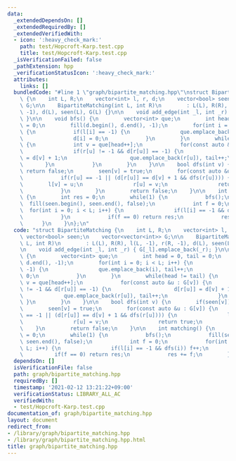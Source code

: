 ```yaml
---
data:
  _extendedDependsOn: []
  _extendedRequiredBy: []
  _extendedVerifiedWith:
  - icon: ':heavy_check_mark:'
    path: test/Hopcroft-Karp.test.cpp
    title: test/Hopcroft-Karp.test.cpp
  _isVerificationFailed: false
  _pathExtension: hpp
  _verificationStatusIcon: ':heavy_check_mark:'
  attributes:
    links: []
  bundledCode: "#line 1 \"graph/bipartite_matching.hpp\"\nstruct BipartiteMatching\
    \ {\n    int L, R;\n    vector<int> l, r, d;\n    vector<bool> seen;\n    vector<vector<int>>\
    \ G;\n\n    BipartiteMatching(int L, int R)\n        : L(L), R(R), l(L, -1), r(R,\
    \ -1), d(L), seen(L), G(L) {}\n\n    void add_edge(int _l, int _r) { G[_l].emplace_back(_r);\
    \ }\n\n    void bfs() {\n        vector<int> que;\n        int head = 0, tail\
    \ = 0;\n        fill(d.begin(), d.end(), -1);\n        for(int i = 0; i < L; i++)\
    \ {\n            if(l[i] == -1) {\n                que.emplace_back(i), tail++;\n\
    \                d[i] = 0;\n            }\n        }\n        while(head != tail)\
    \ {\n            int v = que[head++];\n            for(const auto &u : G[v]) {\n\
    \                if(r[u] != -1 && d[r[u]] == -1) {\n                    d[r[u]]\
    \ = d[v] + 1;\n                    que.emplace_back(r[u]), tail++;\n         \
    \       }\n            }\n        }\n    }\n\n    bool dfs(int v) {\n        if(seen[v])\
    \ return false;\n        seen[v] = true;\n        for(const auto &u : G[v]) {\n\
    \            if(r[u] == -1 || (d[r[u]] == d[v] + 1 && dfs(r[u]))) {\n        \
    \        l[v] = u;\n                r[u] = v;\n                return true;\n\
    \            }\n        }\n        return false;\n    }\n\n    int matching()\
    \ {\n        int res = 0;\n        while(1) {\n            bfs();\n          \
    \  fill(seen.begin(), seen.end(), false);\n            int f = 0;\n          \
    \  for(int i = 0; i < L; i++) {\n                if(l[i] == -1 && dfs(i)) f++;\n\
    \            }\n            if(f == 0) return res;\n            res += f;\n  \
    \      }\n    }\n};\n"
  code: "struct BipartiteMatching {\n    int L, R;\n    vector<int> l, r, d;\n   \
    \ vector<bool> seen;\n    vector<vector<int>> G;\n\n    BipartiteMatching(int\
    \ L, int R)\n        : L(L), R(R), l(L, -1), r(R, -1), d(L), seen(L), G(L) {}\n\
    \n    void add_edge(int _l, int _r) { G[_l].emplace_back(_r); }\n\n    void bfs()\
    \ {\n        vector<int> que;\n        int head = 0, tail = 0;\n        fill(d.begin(),\
    \ d.end(), -1);\n        for(int i = 0; i < L; i++) {\n            if(l[i] ==\
    \ -1) {\n                que.emplace_back(i), tail++;\n                d[i] =\
    \ 0;\n            }\n        }\n        while(head != tail) {\n            int\
    \ v = que[head++];\n            for(const auto &u : G[v]) {\n                if(r[u]\
    \ != -1 && d[r[u]] == -1) {\n                    d[r[u]] = d[v] + 1;\n       \
    \             que.emplace_back(r[u]), tail++;\n                }\n           \
    \ }\n        }\n    }\n\n    bool dfs(int v) {\n        if(seen[v]) return false;\n\
    \        seen[v] = true;\n        for(const auto &u : G[v]) {\n            if(r[u]\
    \ == -1 || (d[r[u]] == d[v] + 1 && dfs(r[u]))) {\n                l[v] = u;\n\
    \                r[u] = v;\n                return true;\n            }\n    \
    \    }\n        return false;\n    }\n\n    int matching() {\n        int res\
    \ = 0;\n        while(1) {\n            bfs();\n            fill(seen.begin(),\
    \ seen.end(), false);\n            int f = 0;\n            for(int i = 0; i <\
    \ L; i++) {\n                if(l[i] == -1 && dfs(i)) f++;\n            }\n  \
    \          if(f == 0) return res;\n            res += f;\n        }\n    }\n};\n"
  dependsOn: []
  isVerificationFile: false
  path: graph/bipartite_matching.hpp
  requiredBy: []
  timestamp: '2021-02-12 13:21:22+09:00'
  verificationStatus: LIBRARY_ALL_AC
  verifiedWith:
  - test/Hopcroft-Karp.test.cpp
documentation_of: graph/bipartite_matching.hpp
layout: document
redirect_from:
- /library/graph/bipartite_matching.hpp
- /library/graph/bipartite_matching.hpp.html
title: graph/bipartite_matching.hpp
---
```

